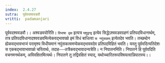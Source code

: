 ```yaml
---
index:  2.4.27
sutra:  पूर्ववदश्ववडवौ
vritti:  padamanjari
---
```


पूर्ववदश्ववडवौ।। अश्वडवयोरिति। `विभाषा वृक्ष` इत्यत्र `पशुद्वन्द्व` इत्येव सिद्धेऽश्ववडवग्रहणं प्रतिपदविधानार्थम्, तत्र प्रतिपदविधानादश्ववडवमित्येकवद्भावपक्षे इमं विधं बाधित्वा `स नपुंसकम्` इत्येतदेव भवति। तच्छब्देन ह्येकवद्भावभाजं परामृश्य विधीयमानं नपुंसकत्वमप्येकवद्भाववदेव प्रतिपदविहितं भवति। यस्तु पूर्ववदित्यतिदेशः स एकबद्भावाभावपक्षे चरितार्थः, तदाह---तत्रैकवद्भावादन्यत्रेति। न निपातनमिति। निपातने हि पूर्ववदिति वचनमनर्थकम्, अविवक्षितमित्यर्थः। निपातने तु तद्विवक्षितं स्याद्, यथोच्चारितरूपविषयत्वान्निपातस्य।।
